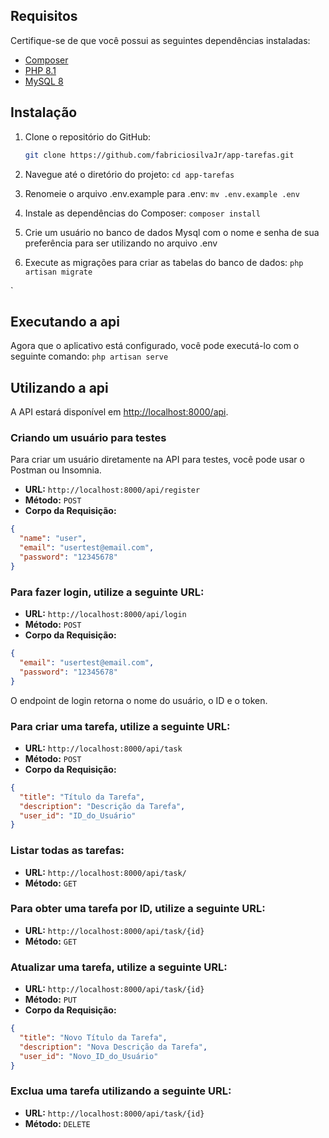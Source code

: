 

## Requisitos

Certifique-se de que você possui as seguintes dependências instaladas:

- [Composer](https://getcomposer.org/)
- [PHP 8.1](https://www.php.net/)
- [MySQL 8](https://www.mysql.com/)

## Instalação

1. Clone o repositório do GitHub:

   ```bash
   git clone https://github.com/fabriciosilvaJr/app-tarefas.git
   
2. Navegue até o diretório do projeto:
    `cd app-tarefas`

3. Renomeie o arquivo .env.example para .env:
   `mv .env.example .env`

4. Instale as dependências do Composer:
   `composer install`

5. Crie um usuário no banco de dados Mysql com o nome  e senha de sua preferência para ser utilizando no arquivo .env


6. Execute as migrações para criar as tabelas do banco de dados:
    `php artisan migrate`
   
`
    
## Executando a api

Agora que o aplicativo está configurado, você pode executá-lo com o seguinte comando:
`php artisan serve`

## Utilizando a api

A API estará disponível em [http://localhost:8000/api](http://localhost:8000/api).

### Criando um usuário para testes

Para criar um usuário diretamente na API para testes, você pode usar o Postman ou Insomnia.

- **URL:** `http://localhost:8000/api/register`
- **Método:** `POST`
- **Corpo da Requisição:**

```json
{
  "name": "user",
  "email": "usertest@email.com",
  "password": "12345678"
}
```


### Para fazer login, utilize a seguinte URL:

- **URL:** `http://localhost:8000/api/login`
- **Método:** `POST`
- **Corpo da Requisição:**
  
```json
{
  "email": "usertest@email.com",
  "password": "12345678"
}
```

O endpoint de login retorna o nome do usuário, o ID e o token.

### Para criar uma tarefa, utilize a seguinte URL:
- **URL:** `http://localhost:8000/api/task`
- **Método:** `POST`
- **Corpo da Requisição:**

```json
{
  "title": "Título da Tarefa",
  "description": "Descrição da Tarefa",
  "user_id": "ID_do_Usuário"
}
```
### Listar todas as tarefas:
- **URL:** `http://localhost:8000/api/task/`
- **Método:** `GET`
  
### Para obter uma tarefa por ID, utilize a seguinte URL:
- **URL:** `http://localhost:8000/api/task/{id}`
- **Método:** `GET`


### Atualizar uma tarefa, utilize a seguinte URL:
- **URL:** `http://localhost:8000/api/task/{id}`
- **Método:**  `PUT`
- **Corpo da Requisição:**
  
```json
{
  "title": "Novo Título da Tarefa",
  "description": "Nova Descrição da Tarefa",
  "user_id": "Novo_ID_do_Usuário"
}
```
### Exclua uma tarefa utilizando a seguinte URL:
- **URL:** `http://localhost:8000/api/task/{id}`
- **Método:** `DELETE`

